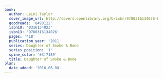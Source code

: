 ```yaml
---
book:
  author: Laini Taylor
  cover_image_url: http://covers.openlibrary.org/b/isbn/9780316134026-L.jpg
  goodreads: '8490112'
  isbn10: '0316134023'
  isbn13: '9780316134026'
  pages: '418'
  publication_year: '2011'
  series: Daughter of Smoke & Bone
  series_position: '1'
  spine_color: '#3f7189'
  title: Daughter of Smoke & Bone
plan:
  date_added: '2016-06-08'
---
```


